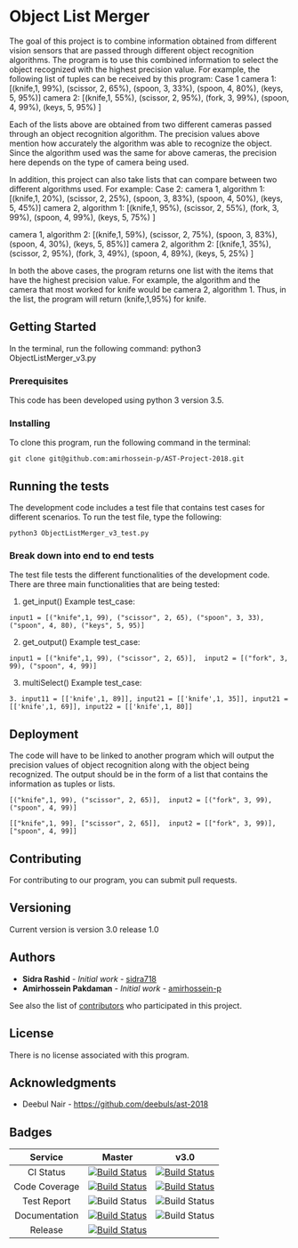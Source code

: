 # Object List Merger

The goal of this project is to combine information obtained from different vision sensors that are passed through different object recognition algorithms. The program is to use this combined information to select the object recognized with the highest precision value.
For example, the following list of tuples can be received by this program:
Case 1
camera 1: [(knife,1, 99%), (scissor, 2, 65%), (spoon, 3, 33%), (spoon, 4, 80%), (keys, 5, 95%)]
camera 2: [(knife,1, 55%), (scissor, 2, 95%), (fork, 3, 99%), (spoon, 4, 99%), (keys, 5, 95%) ]

Each of the lists above are obtained from two different cameras passed through an object recognition algorithm. The precision values above mention how accurately the algorithm was able to recognize the object. Since the algorithm used was the same for above cameras, the precision here depends on the type of camera being used.

In addition, this project can also take lists that can compare between two different algorithms used. For example:
Case 2:
camera 1, algorithm 1: [(knife,1, 20%), (scissor, 2, 25%), (spoon, 3, 83%), (spoon, 4, 50%), (keys, 5, 45%)]
camera 2, algorithm 1: [(knife,1, 95%), (scissor, 2, 55%), (fork, 3, 99%), (spoon, 4, 99%), (keys, 5, 75%) ]

camera 1, algorithm 2: [(knife,1, 59%), (scissor, 2, 75%), (spoon, 3, 83%), (spoon, 4, 30%), (keys, 5, 85%)]
camera 2, algorithm 2: [(knife,1, 35%), (scissor, 2, 95%), (fork, 3, 49%), (spoon, 4, 89%), (keys, 5, 25%) ]


In both the above cases, the program returns one list with the items that have the highest precision value. For example, the algorithm and the camera that most worked for knife would be camera 2, algorithm 1. Thus, in the list, the program will return (knife,1,95%) for knife.

## Getting Started

In the terminal, run the following command:
python3 ObjectListMerger_v3.py

### Prerequisites

This code has been developed using python 3 version 3.5.

### Installing

To clone this program, run the following command in the terminal:
```
git clone git@github.com:amirhossein-p/AST-Project-2018.git
```


## Running the tests

The development code includes a test file that contains test cases for different scenarios.
To run the test file, type the following:
```
python3 ObjectListMerger_v3_test.py
```

### Break down into end to end tests

The test file tests the different functionalities of the development code.
There are three main functionalities that are being tested:


1. get_input()
Example test_case:
```
input1 = [("knife",1, 99), ("scissor", 2, 65), ("spoon", 3, 33), ("spoon", 4, 80), ("keys", 5, 95)]

```
2. get_output()
Example test_case:
```
input1 = [("knife",1, 99), ("scissor", 2, 65)],  input2 = [("fork", 3, 99), ("spoon", 4, 99)]
```
3. multiSelect()
Example test_case:
```
3. input11 = [['knife',1, 89]], input21 = [['knife',1, 35]], input21 = [['knife',1, 69]], input22 = [['knife',1, 80]]

```

## Deployment

The code will have to be linked to another program which will output the precision values of object recognition along with the object being recognized. The output should be in the form of a list that contains the information as tuples or lists.

```
[("knife",1, 99), ("scissor", 2, 65)],  input2 = [("fork", 3, 99), ("spoon", 4, 99)]
```

```
[["knife",1, 99], ["scissor", 2, 65]],  input2 = [["fork", 3, 99)], ["spoon", 4, 99]]
```



## Contributing

For contributing to our program, you can submit pull requests.

## Versioning

Current version is version 3.0 release 1.0

## Authors

* **Sidra Rashid** - *Initial work* - [sidra718](https://github.com/sidra718)
* **Amirhossein Pakdaman** - *Initial work* - [amirhossein-p](https://github.com/amirhossein-p)

See also the list of [contributors](https://github.com/your/project/contributors) who participated in this project.

## License

There is no license associated with this program.

## Acknowledgments

* Deebul Nair - https://github.com/deebuls/ast-2018

## Badges

| Service   |      Master      |  v3.0 |
|:---------:|:----------------:|:-----:|
| CI Status |  [![Build Status](https://travis-ci.com/amirhossein-p/AST-Project-2018.svg?branch=master)](https://travis-ci.com/amirhossein-p/AST-Project-2018)    | [![Build Status](https://travis-ci.com/amirhossein-p/AST-Project-2018.svg?branch=master)](https://travis-ci.com/amirhossein-p/AST-Project-2018) |
| Code Coverage |    [![Build Status](https://codecov.io/gh/amirhossein-p/AST-Project-2018/branch/master/graph/badge.svg)](https://codecov.io/gh/amirhossein-p/AST-Project-2018/branch/master)   |   [![Build Status](https://codecov.io/gh/amirhossein-p/AST-Project-2018/branch/objectListMerger_v3/graph/badge.svg)](https://codecov.io/gh/amirhossein-p/AST-Project-2018/branch/objectListMerger_v3) |
| Test Report | ![Build Status](https://img.shields.io/badge/Test%20Report-Master-blue.svg) |    ![Build Status](https://img.shields.io/badge/Test%20Report-objectListMerger__v3-blue.svg) |
| Documentation | [![Build Status](https://img.shields.io/badge/Documentation-Master-blue.svg)](https://github.com/amirhossein-p/AST-Project-2018/blob/objectListMerger_v3/README.md) |    ![Build Status](https://img.shields.io/badge/Documentation-objectListMerger__v3-blue.svg) |
| Release | [![Build Status](https://img.shields.io/badge/Release-v3.0r1.0-yellow.svg)](https://github.com/amirhossein-p/AST-Project-2018/releases/tag/v3.0r1.0) |     |
